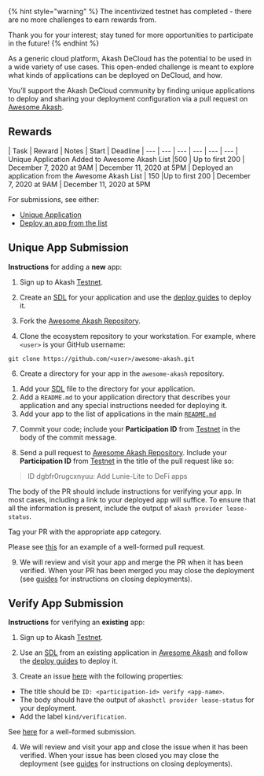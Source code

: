 {% hint style="warning" %}
The incentivized testnet has completed - there are no more challenges
to earn rewards from.

Thank you for your interest; stay tuned for more opportunities to participate
in the future!
{% endhint %}

As a generic cloud platform, Akash DeCloud has the potential to be used in a wide variety of use cases. This open-ended challenge is meant to explore what kinds of applications can be deployed on DeCloud, and how.

You’ll support the Akash DeCloud community by finding unique applications to deploy and sharing your deployment configuration via a pull request on [Awesome Akash](https://github.com/ovrclk/awesome-akash).

## Rewards

| Task | Reward | Notes |	Start |	Deadline
| --- | --- | --- | --- | --- | ---
| Unique Application Added to Awesome Akash List |500	| Up to first 200	| December 7, 2020 at 9AM	| December 11, 2020 at 5PM
| Deployed an application from the Awesome Akash List	| 150	|Up to first 200	| December 7, 2020 at 9AM	| December 11, 2020 at 5PM

For submissions, see either:

* [Unique Application](#unique-app-submission)
* [Deploy an app from the list](#verify-app-submission)

## Unique App Submission

**Instructions** for adding a **new** app:

1) Sign up to Akash [Testnet](https://app.akash.network).

2) Create an [SDL](/sdl) for your application and use the [deploy guides](/guides/deploy) to deploy it.

4) Fork the [Awesome Akash Repository](https://github.com/ovrclk/awesome-akash).

5) Clone the ecosystem repository to your workstation. For example, where `<user>` is your GitHub username:
  
  ```shell
  git clone https://github.com/<user>/awesome-akash.git
  ```

6) Create a directory for your app in the `awesome-akash` repository.

1. Add your [SDL](/sdl) file to the directory for your application.
1. Add a `README.md` to your application directory that describes your application and any special instructions needed for deploying it.
1. Add your app to the list of applications in the main [`README.md`](https://github.com/ovrclk/awesome-akash/blob/master/README.md)

7) Commit your code; include your **Participation ID** from [Testnet](https://app.akash.network) in the body of
the commit message.

8) Send a pull request to [Awesome Akash Repository](https://github.com/ovrclk/awesome-akash).  Include your **Participation ID** from [Testnet](https://app.akash.network) in the title of the pull request like so:

> ID dgbfr0rugcxnyuu: Add Lunie-Lite to DeFi apps

The body of the PR should include instructions for verifying your app.  In most cases, including a link to your
deployed app will suffice.  To ensure that all the information is present, include the output of `akash provider lease-status`.

Tag your PR with the appropriate app category.

Please see [this](https://github.com/ovrclk/awesome-akash/pull/22) for an example of a well-formed pull request.

9) We will review and visit your app and merge the PR when it has been verified.  When your PR has been merged you
may close the deployment (see [guides](/guides/deploy) for instructions on closing deployments).

## Verify App Submission

**Instructions** for verifying an **existing** app:

1) Sign up to Akash [Testnet](https://app.akash.network).

2) Use an [SDL](/sdl) from an existing application in [Awesome Akash](https://github.com/ovrclk/awesome-akash) and follow the [deploy guides](/guides/deploy) to deploy it.

3) Create an issue [here](https://github.com/ovrclk/awesome-akash/issues/new) with the following properties:

* The title should be `ID: <participation-id> verify <app-name>`.
* The body should have the output of  `akashctl provider lease-status` for your deployment.
* Add the label `kind/verification`.

See [here](https://github.com/ovrclk/awesome-akash/issues/24) for a well-formed submission.

4) We will review and visit your app and close the issue when it has been verified.  When your issue has been closed you
may close the deployment (see [guides](/guides/deploy) for instructions on closing deployments).
